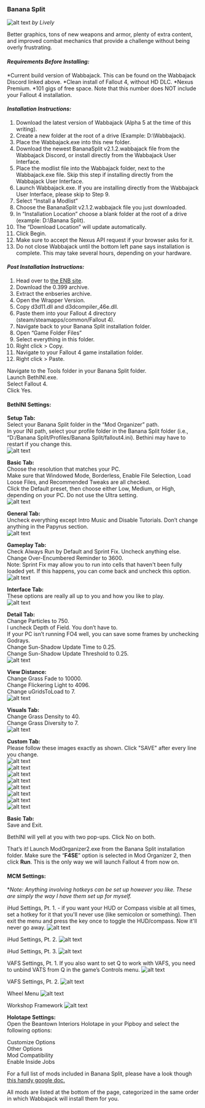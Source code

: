 ### Banana Split

![alt text](https://i.imgur.com/A2fN0q8.jpg)
_by Lively_

Better graphics, tons of new weapons and armor, plenty of extra content, and improved combat mechanics that provide a challenge without being overly frustrating.

#### **_Requirements Before Installing:_**

  *Current build version of Wabbajack. This can be found on the Wabbajack Discord linked above.
  *Clean install of Fallout 4, without HD DLC.
  *Nexus Premium.
  *101 gigs of free space. Note that this number does NOT include your Fallout 4 installation.

#### **_Installation Instructions:_**

1. Download the latest version of Wabbajack (Alpha 5 at the time of this writing).
2. Create a new folder at the root of a drive (Example: D:\Wabbajack).
3. Place the Wabbajack.exe into this new folder.
4. Download the newest BananaSplit v2.1.2.wabbajack file from the Wabbajack Discord, or install directly from the Wabbajack User Interface.
5. Place the modlist file into the Wabbajack folder, next to the Wabbajack.exe file. Skip this step if installing directly from the Wabbajack User Interface.
6. Launch Wabbajack.exe. If you are installing directly from the Wabbajack User Interface, please skip to Step 9.
7. Select “Install a Modlist”
8. Choose the BananaSplit v2.1.2.wabbajack file you just downloaded.
9. In “Installation Location” choose a blank folder at the root of a drive (example: D:\Banana Split).
10. The “Download Location” will update automatically.
11. Click Begin.
12. Make sure to accept the Nexus API request if your browser asks for it.
13. Do not close Wabbajack until the bottom left pane says installation is complete. This may take several hours, depending on your hardware.

#### **_Post Installation Instructions:_**

1. Head over to [the ENB site](http://enbdev.com/mod_fallout4_v0399.htm).
2. Download the 0.399 archive.
3. Extract the enbseries archive.
4. Open the Wrapper Version.
5. Copy d3d11.dll and d3dcompiler_46e.dll.
6. Paste them into your Fallout 4 directory (steam/steamapps/common/Fallout 4).
7. Navigate back to your Banana Split installation folder.
8. Open “Game Folder Files”
9. Select everything in this folder.
10. Right click > Copy.
11. Navigate to your Fallout 4 game installation folder.
12. Right click > Paste.
 
  Navigate to the Tools folder in your Banana Split folder.  
  Launch BethINI.exe.  
  Select Fallout 4.  
  Click Yes.  

#### BethINI Settings:

**Setup Tab:**  
  Select your Banana Split folder in the “Mod Organizer” path.  
  In your INI path, select your profile folder in the Banana Split folder (i.e., “D:/Banana Split/Profiles/Banana Split/fallout4.ini). Bethini may have to restart if you change this.  
![alt text](https://i.imgur.com/zgScmPw.png)  

**Basic Tab:**  
  Choose the resolution that matches your PC.  
  Make sure that Windowed Mode, Borderless, Enable File Selection, Load Loose Files, and Recommended Tweaks are all checked.  
  Click the Default preset, then choose either Low, Medium, or High, depending on your PC. Do not use the Ultra setting.  
![alt text](https://i.imgur.com/DsulAnd.png)  

**General Tab:**  
  Uncheck everything except Intro Music and Disable Tutorials. Don’t change anything in the Papyrus section.  
![alt text](https://i.imgur.com/kSoOiHQ.png)  

**Gameplay Tab:**  
  Check Always Run by Default and Sprint Fix. Uncheck anything else.  
  Change Over-Encumbered Reminder to 3600.  
  Note: Sprint Fix may allow you to run into cells that haven't been fully loaded yet. If this happens, you can come back and uncheck this option.  
![alt text](https://i.imgur.com/9QrWln6.png)  

**Interface Tab:**  
  These options are really all up to you and how you like to play.  
![alt text](https://i.imgur.com/ULzqAsG.png)  

**Detail Tab:**  
  Change Particles to 750.  
  I uncheck Depth of Field. You don’t have to.  
  If your PC isn’t running FO4 well, you can save some frames by unchecking Godrays.  
  Change Sun-Shadow Update Time to 0.25.  
  Change Sun-Shadow Update Threshold to 0.25.  
![alt text](https://i.imgur.com/gOOlq4l.png)  

**View Distance:**  
  Change Grass Fade to 10000.  
  Change Flickering Light to 4096.  
  Change uGridsToLoad to 7.  
![alt text](https://i.imgur.com/ZFOtWGI.png)  

**Visuals Tab:**  
  Change Grass Density to 40.  
  Change Grass Diversity to 7.  
![alt text](https://i.imgur.com/5TZ3bxS.png)  

**Custom Tab:**  
Please follow these images exactly as shown. Click "SAVE" after every line you change.  
![alt text](https://i.imgur.com/KIeu3g9.png)  
![alt text](https://i.imgur.com/Pb5kT2R.png)  
![alt text](https://i.imgur.com/HBY8gI0.png)  
![alt text](https://i.imgur.com/1L5Had8.png)  
![alt text](https://i.imgur.com/RJopTnD.png)  
![alt text](https://i.imgur.com/nxrWoUt.png)  
![alt text](https://i.imgur.com/rQYAijV.png)  
![alt text](https://i.imgur.com/pIBni8M.png)  

**Basic Tab:**  
  Save and Exit.  
  
  BethINI will yell at you with two pop-ups. Click No on both.  

That’s it! Launch ModOrganizer2.exe from the Banana Split installation folder. Make sure the “**F4SE**” option is selected in Mod Organizer 2, then click **Run**. This is the only way we will launch Fallout 4 from now on.

#### MCM Settings:
*_Note: Anything involving hotkeys can be set up however you like. These are simply the way I have them set up for myself._

iHud Settings, Pt. 1. - if you want your HUD or Compass visible at all times, set a hotkey for it that you'll never use (like semicolon or something). Then exit the menu and press the key once to toggle the HUD/compass. Now it'll never go away.
![alt text](https://i.imgur.com/P4omdOA.png)  

iHud Settings, Pt. 2.
![alt text](https://i.imgur.com/U1GGWlO.png)  

iHud Settings, Pt. 3.
![alt text](https://i.imgur.com/hMvSDx0.png)  

VAFS Settings, Pt. 1. If you also want to set Q to work with VAFS, you need to unbind VATS from Q in the game’s Controls menu.
![alt text](https://i.imgur.com/haRGWH4.png)  

VAFS Settings, Pt. 2.
![alt text](https://i.imgur.com/l9YGCyA.png)  

Wheel Menu
![alt text](https://i.imgur.com/HStRW6m.png)  

Workshop Framework
![alt text](https://i.imgur.com/QX6Taow.png)  

**Holotape Settings:**   
Open the Beantown Interiors Holotape in your Pipboy and select the following options:  

Customize Options  
Other Options  
Mod Compatibility  
Enable Inside Jobs  

For a full list of mods included in Banana Split, please have a look though [this handy google doc.](https://docs.google.com/document/d/1TDtANff9fa5fB6f-jzW3JBXt07nDB2iYhz9Og9CDdEo/edit)  

All mods are listed at the bottom of the page, categorized in the same order in which Wabbajack will install them for you.
